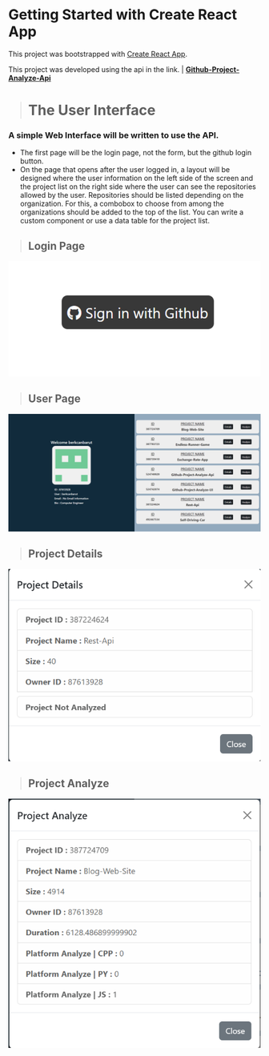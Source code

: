 # Getting Started with Create React App

This project was bootstrapped with [Create React App](https://github.com/facebook/create-react-app).

This project was developed using the api in the link. | **[Github-Project-Analyze-Api](https://github.com/berkcanbarut/Github-Project-Analyze-Api)**

> # The User Interface
### A simple Web Interface will be written to use the API.
- The first page will be the login page, not the form, but the github login button.
- On the page that opens after the user logged in, a layout will be designed where the user
information on the left side of the screen and the project list on the right side where the
user can see the repositories allowed by the user. Repositories should be listed
depending on the organization. For this, a combobox to choose from among the
organizations should be added to the top of the list. You can write a custom component or
use a data table for the project list.

> ## Login Page
<p align="center">
  <img src="./images/login.png" />
</p>


> ## User Page
<p align="center">
  <img src="./images/user_page.png" />
</p>


> ## Project Details
<p align="center">
  <img src="./images/project_details.png" />
</p>


> ## Project Analyze
<p align="center">
  <img src="./images/project_analyze.png" />
</p>
